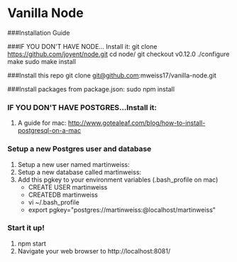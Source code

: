 # Vanilla Node 


###Installation Guide
     
###IF YOU DON'T HAVE NODE... Install it:
	git clone https://github.com/joyent/node.git
	cd node/
	git checkout v0.12.0
	./configure
	make
	sudo make install

###Install this repo
	git clone git@github.com:mweiss17/vanilla-node.git

###Install packages from package.json:
	sudo npm install

### IF YOU DON'T HAVE POSTGRES...Install it:
1. A guide for mac: http://www.gotealeaf.com/blog/how-to-install-postgresql-on-a-mac

### Setup a new Postgres user and database
1. Setup a new user named martinweiss: 
2. Setup a new database called martinweiss: 
3. Add this pgkey to your environment variables (.bash_profile on mac)
	* CREATE USER martinweiss
	* CREATEDB martinweiss
	* vi ~/.bash_profile
	* export pgkey="postgres://martinweiss:@localhost/martinweiss"

### Start it up!
1. npm start
2. Navigate your web browser to http://localhost:8081/